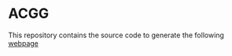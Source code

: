 # ACGG
This repository contains the source code to generate the following [webpage]( https://setegnworku.github.io/ACGG/)
